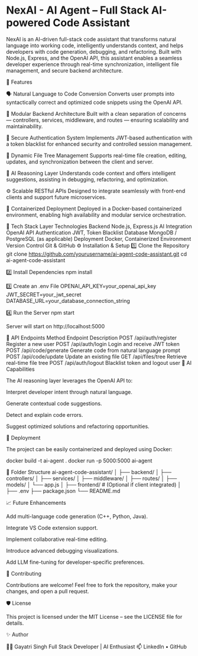  # NexAI - AI Agent – Full Stack AI-powered Code Assistant

NexAI is an AI-driven full-stack code assistant that transforms natural language into working code, intelligently understands context, and helps developers with code generation, debugging, and refactoring.
Built with Node.js, Express, and the OpenAI API, this assistant enables a seamless developer experience through real-time synchronization, intelligent file management, and secure backend architecture.

🚀 Features

🗣️ Natural Language to Code Conversion
Converts user prompts into syntactically correct and optimized code snippets using the OpenAI API.

🧩 Modular Backend Architecture
Built with a clean separation of concerns — controllers, services, middleware, and routes — ensuring scalability and maintainability.

🔐 Secure Authentication System
Implements JWT-based authentication with a token blacklist for enhanced security and controlled session management.

📁 Dynamic File Tree Management
Supports real-time file creation, editing, updates, and synchronization between the client and server.

🤖 AI Reasoning Layer
Understands code context and offers intelligent suggestions, assisting in debugging, refactoring, and optimization.

⚙️ Scalable RESTful APIs
Designed to integrate seamlessly with front-end clients and support future microservices.

🐳 Containerized Deployment
Deployed in a Docker-based containerized environment, enabling high availability and modular service orchestration.

🧰 Tech Stack
Layer	Technologies
Backend	Node.js, Express.js
AI Integration	OpenAI API
Authentication	JWT, Token Blacklist
Database	MongoDB / PostgreSQL (as applicable)
Deployment	Docker, Containerized Environment
Version Control	Git & GitHub
⚙️ Installation & Setup
1️⃣ Clone the Repository
git clone https://github.com/yourusername/ai-agent-code-assistant.git
cd ai-agent-code-assistant

2️⃣ Install Dependencies
npm install

3️⃣ Create an .env File
OPENAI_API_KEY=your_openai_api_key
JWT_SECRET=your_jwt_secret
DATABASE_URL=your_database_connection_string

4️⃣ Run the Server
npm start


Server will start on http://localhost:5000

🧪 API Endpoints
Method	Endpoint	Description
POST	/api/auth/register	Register a new user
POST	/api/auth/login	Login and receive JWT token
POST	/api/code/generate	Generate code from natural language prompt
POST	/api/code/update	Update an existing file
GET	/api/files/tree	Retrieve real-time file tree
POST	/api/auth/logout	Blacklist token and logout user
🧠 AI Capabilities

The AI reasoning layer leverages the OpenAI API to:

Interpret developer intent through natural language.

Generate contextual code suggestions.

Detect and explain code errors.

Suggest optimized solutions and refactoring opportunities.

🐳 Deployment

The project can be easily containerized and deployed using Docker:

docker build -t ai-agent .
docker run -p 5000:5000 ai-agent

📂 Folder Structure
ai-agent-code-assistant/
│
├── backend/
│   ├── controllers/
│   ├── services/
│   ├── middleware/
│   ├── routes/
│   ├── models/
│   └── app.js
│
├── frontend/   # (Optional if client integrated)
│
├── .env
├── package.json
└── README.md

📈 Future Enhancements

Add multi-language code generation (C++, Python, Java).

Integrate VS Code extension support.

Implement collaborative real-time editing.

Introduce advanced debugging visualizations.

Add LLM fine-tuning for developer-specific preferences.

🤝 Contributing

Contributions are welcome!
Feel free to fork the repository, make your changes, and open a pull request.

🛡️ License

This project is licensed under the MIT License – see the LICENSE
 file for details.

✨ Author

👩‍💻 Gayatri Singh
Full Stack Developer | AI Enthusiast
📫 LinkedIn
 • GitHub
